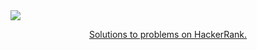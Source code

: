 <a href="https://www.hackerrank.com/sthuarty" target="_blank">
<img src="https://cloud.githubusercontent.com/assets/19765741/25342064/d17a563c-28d8-11e7-83fc-763d4ab4820a.jpg" />
<p align="center">Solutions to problems on HackerRank.</p>
</a>
